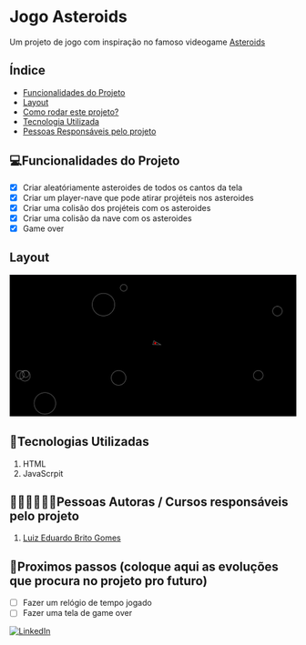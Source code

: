 # Jogo Asteroids
Um projeto de jogo com inspiração no famoso videogame [Asteroids](https://pt.wikipedia.org/wiki/Asteroids)
## Índice
- <a href="#funcionalidades">Funcionalidades do Projeto</a>
- <a href="#layout">Layout</a>
- <a href="#rodar">Como rodar este projeto?</a>
- <a href="#tecnologias">Tecnologia Utilizada</a>
- <a href="#autores">Pessoas Responsáveis pelo projeto</a>

## 💻Funcionalidades do Projeto

- [x] Criar aleatóriamente asteroides de todos os cantos da tela
- [x] Criar um player-nave que pode atirar projéteis nos asteroides
- [x] Criar uma colisão dos projéteis com os asteroides
- [x] Criar uma colisão da nave com os asteroides
- [x] Game over 

## Layout
![tela inicial do projeto](imagens/tela.png)

## 🚀Tecnologias Utilizadas
1. HTML
2. JavaScrpit

## 👨🏼‍💻👩🏼‍💻Pessoas Autoras / Cursos responsáveis pelo projeto
1. [Luiz Eduardo Brito Gomes](https://github.com/Luiz-BG)

## 📄Proximos passos (coloque aqui as evoluções que procura no projeto pro futuro)
- [ ] Fazer um relógio de tempo jogado
- [ ] Fazer uma tela de game over

<a href="https://www.linkedin.com/in/luizeduardobritogomes">![LinkedIn](https://img.shields.io/badge/linkedin-%230077B5.svg?style=for-the-badge&logo=linkedin&logoColor=white)</a> 
